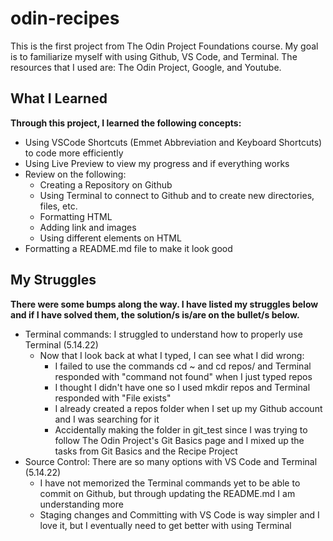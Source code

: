 # odin-recipes
This is the first project from The Odin Project Foundations course. My goal is to familiarize myself with using Github, VS Code, and Terminal. The resources that I used are: The Odin Project, Google, and Youtube.

## What I Learned
**Through this project, I learned the following concepts:**
* Using VSCode Shortcuts (Emmet Abbreviation and Keyboard Shortcuts) to code more efficiently
* Using Live Preview to view my progress and if everything works
* Review on the following:
    - Creating a Repository on Github
    - Using Terminal to connect to Github and to create new directories, files, etc.
    - Formatting HTML
    - Adding link and images
    - Using different elements on HTML
* Formatting a README.md file to make it look good

## My Struggles
**There were some bumps along the way. I have listed my struggles below and if I have solved them, the solution/s is/are on the bullet/s below.**
* Terminal commands: I struggled to understand how to properly use Terminal (5.14.22)
    - Now that I look back at what I typed, I can see what I did wrong: 
        - I failed to use the commands cd ~ and cd repos/ and Terminal responded with "command not found" when I just typed repos
        - I thought I didn't have one so I used mkdir repos and Terminal responded with "File exists"
        - I already created a repos folder when I set up my Github account and I was searching for it
        - Accidentally making the folder in git_test since I was trying to follow The Odin Project's Git Basics page and I mixed up the tasks from Git Basics and the Recipe Project
* Source Control: There are so many options with VS Code and Terminal (5.14.22)
    - I have not memorized the Terminal commands yet to be able to commit on Github, but through updating the README.md I am understanding more
    - Staging changes and Committing with VS Code is way simpler and I love it, but I eventually need to get better with using Terminal




